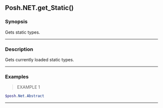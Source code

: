 Posh.NET.get_Static()
---------------------

### Synopsis
Gets static types.

---

### Description

Gets currently loaded static types.

---

### Examples
> EXAMPLE 1

```PowerShell
$posh.Net.Abstract
```

---
